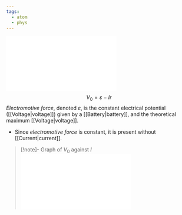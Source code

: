 ```yaml
---
tags:
  - atom
  - phys
---
```

![700|center](battery-electromotive-force.excalidraw.md)
$$ V_{0} = \varepsilon - Ir $$
*Electromotive force*, denoted $\varepsilon$, is the constant electrical potential ([[Voltage|voltage]]) given by a [[Battery|battery]], and the theoretical maximum [[Voltage|voltage]].
- Since *electromotive force* is constant, it is present without [[Current|current]].

> [!note]- Graph of $V_{0}$ against $I$
>![400|center](electromotive-force-graph.excalidraw.md)
